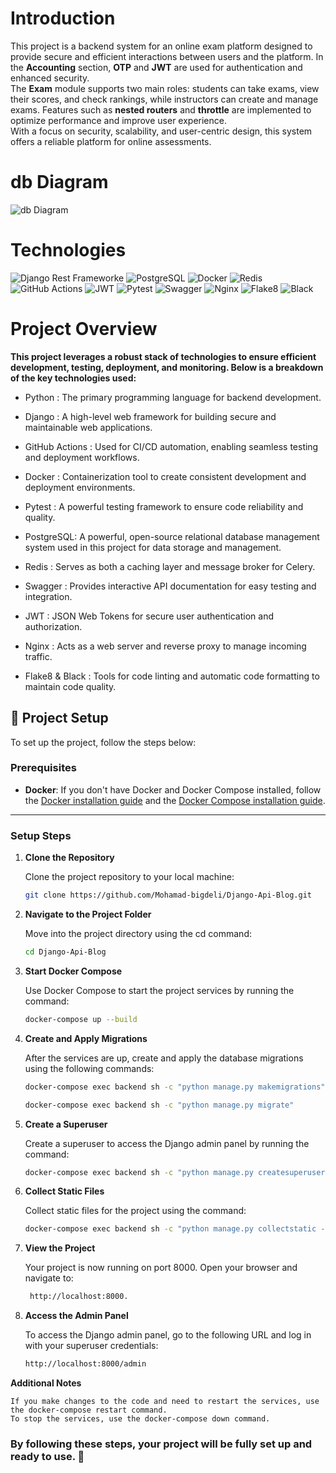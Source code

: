 <h1>Introduction</h1>

This project is a backend system for an online exam platform designed to provide secure and efficient interactions between users and the platform. In the **Accounting** section, **OTP** and **JWT** are used for authentication and enhanced security.  
The **Exam** module supports two main roles: students can take exams, view their scores, and check rankings, while instructors can create and manage exams. Features such as **nested routers** and **throttle** are implemented to optimize performance and improve user experience.  
With a focus on security, scalability, and user-centric design, this system offers a reliable platform for online assessments.

<h1>db Diagram</h1>

![db Diagram](https://github.com/Mohamad-bigdeli/DRF-OnlineExam/docs/exam.png)

<h1>Technologies</h1>

![Django Rest Frameworke](https://img.shields.io/badge/Django-092E20?style=for-the-badge&logo=django&logoColor=white)
![PostgreSQL](https://img.shields.io/badge/PostgreSQL-4169E1?style=for-the-badge&logo=postgresql&logoColor=white)
![Docker](https://img.shields.io/badge/Docker-2496ED?style=for-the-badge&logo=docker&logoColor=white)
![Redis](https://img.shields.io/badge/Redis-DC382D?style=for-the-badge&logo=redis&logoColor=white)
![GitHub Actions](https://img.shields.io/badge/GitHub_Actions-2088FF?style=for-the-badge&logo=github-actions&logoColor=white)
![JWT](https://img.shields.io/badge/JWT-000000?style=for-the-badge&logo=json-web-tokens&logoColor=white)
![Pytest](https://img.shields.io/badge/Pytest-0A9EDC?style=for-the-badge&logo=pytest&logoColor=white)
![Swagger](https://img.shields.io/badge/Swagger-85EA2D?style=for-the-badge&logo=swagger&logoColor=white)
![Nginx](https://img.shields.io/badge/Nginx-009639?style=for-the-badge&logo=nginx&logoColor=white)
![Flake8](https://img.shields.io/badge/Flake8-000000?style=for-the-badge&logo=flake8&logoColor=white)
![Black](https://img.shields.io/badge/Black-000000?style=for-the-badge&logo=black&logoColor=white)

<h1>Project Overview</h1>

**This project leverages a robust stack of technologies to ensure efficient development, testing, deployment, and monitoring. Below is a breakdown of the key technologies used:**

- Python : The primary programming language for backend development.

- Django : A high-level web framework for building secure and maintainable web applications.

- GitHub Actions : Used for CI/CD automation, enabling seamless testing and deployment workflows.

- Docker : Containerization tool to create consistent development and deployment environments.

- Pytest : A powerful testing framework to ensure code reliability and quality.

- PostgreSQL: A powerful, open-source relational database management system used in this project for data storage and management.

- Redis : Serves as both a caching layer and message broker for Celery.

- Swagger : Provides interactive API documentation for easy testing and integration.

- JWT : JSON Web Tokens for secure user authentication and authorization.

- Nginx : Acts as a web server and reverse proxy to manage incoming traffic.

- Flake8 & Black : Tools for code linting and automatic code formatting to maintain code quality.

## 🚀 Project Setup

To set up the project, follow the steps below:

### Prerequisites
- **Docker**: If you don't have Docker and Docker Compose installed, follow the [Docker installation guide](https://docs.docker.com/get-docker/) and the [Docker Compose installation guide](https://docs.docker.com/compose/install/).

---

### Setup Steps

1. **Clone the Repository**
  
   Clone the project repository to your local machine:

   ```bash
   git clone https://github.com/Mohamad-bigdeli/Django-Api-Blog.git

2. **Navigate to the Project Folder**

    Move into the project directory using the cd command:

    ```bash
    cd Django-Api-Blog
    

3. **Start Docker Compose** 

    Use Docker Compose to start the project services by running the command:

    ```bash
    docker-compose up --build 

4. **Create and Apply Migrations**

    After the services are up, create and apply the database migrations using the following commands:
    ```bash 
    docker-compose exec backend sh -c "python manage.py makemigrations"

    docker-compose exec backend sh -c "python manage.py migrate"

5. **Create a Superuser**

    Create a superuser to access the Django admin panel by running the command:

    ```bash
    docker-compose exec backend sh -c "python manage.py createsuperuser"

6. **Collect Static Files**

    Collect static files for the project using the command:

    ```bash
    docker-compose exec backend sh -c "python manage.py collectstatic --noinput"
    
7. **View the Project**

    Your project is now running on port 8000. Open your browser and navigate to:

   ```bash
    http://localhost:8000.

8. **Access the Admin Panel**

    To access the Django admin panel, go to the following URL and log in with your superuser credentials:

    ```bash
    http://localhost:8000/admin

**Additional Notes**

    If you make changes to the code and need to restart the services, use the docker-compose restart command.
    To stop the services, use the docker-compose down command.

<h3>By following these steps, your project will be fully set up and ready to use. 🎉</h3>
